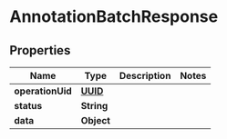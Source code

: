 

# AnnotationBatchResponse

## Properties

Name | Type | Description | Notes
------------ | ------------- | ------------- | -------------
**operationUid** | [**UUID**](UUID.md) |  | 
**status** | **String** |  | 
**data** | **Object** |  | 



